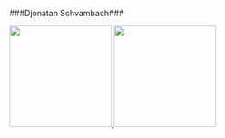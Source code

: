 ###Djonatan Schvambach###
<div>
  <a href="https://github.com/DjCod3r">
  <img height="180em" src="https://github-readme-stats.vercel.app/api?username=DjCod3r&show_icons=true&theme=dracula&include_all_commits=true&count_private=true"/>
  <img height="180em" src="https://github-readme-stats.vercel.app/api/top-langs/?username=DjCod3r&layout=compact&langs_count=7&theme=dracula"/>
</div>
